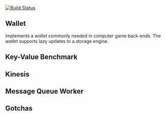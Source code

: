 [![Build Status](https://travis-ci.org/RawIron/scratch-php.svg)](https://travis-ci.org/RawIron/scratch-php)

## Wallet

Implements a _wallet_ commonly needed in computer game back-ends.
The _wallet_ supports lazy updates to a storage engine.

## Key-Value Benchmark

## Kinesis

## Message Queue Worker

## Gotchas
